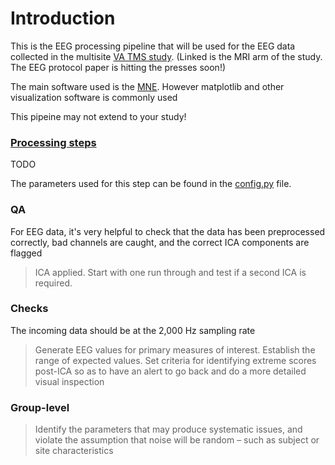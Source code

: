 <a id="toc"></a>

# Introduction

This is the EEG processing pipeline that will be used for the EEG data collected in the multisite [VA TMS study](#https://bmcpsychiatry.biomedcentral.com/articles/10.1186/s12888-020-03030-z). (Linked is the MRI arm of the study. The EEG protocol paper is hitting the presses soon!)

The main software used is the [MNE](https://github.com/mne-tools/mne-python). However matplotlib and other visualization software is commonly used

This pipeine may not extend to your study!

### [Processing steps](preprocess)

TODO

The parameters used for this step can be found in the [config.py](./config.py) file.

### QA

For EEG data, it's very helpful to check that the data has been preprocessed correctly, bad channels are caught, and the correct ICA components are flagged

> ICA applied. Start with one run through and test if a second ICA is required.

### Checks

The incoming data should be at the 2,000 Hz sampling rate

> Generate EEG values for primary measures of interest. Establish the range of expected values. Set criteria for identifying extreme scores post-ICA so as to have an alert to go back and do a more detailed visual inspection

### Group-level

> Identify the parameters that may produce systematic issues, and violate the assumption that noise will be random – such as subject or site characteristics
